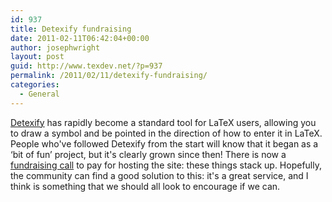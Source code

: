 ```yaml
---
id: 937
title: Detexify fundraising
date: 2011-02-11T06:42:04+00:00
author: josephwright
layout: post
guid: http://www.texdev.net/?p=937
permalink: /2011/02/11/detexify-fundraising/
categories:
  - General
---
```

<a href="http://detexify.kirelabs.org/classify.html">Detexify</a> has rapidly become a standard tool for LaTeX users, allowing you to draw a symbol and be pointed in the direction of how to enter it in LaTeX. People who've followed Detexify from the start will know that it began as a ‘bit of fun’ project, but it's clearly grown since then! There is now a <a href="http://detexify.posterous.com/detexify-needs-help">fundraising call</a> to pay for hosting the site: these things stack up. Hopefully, the community can find a good solution to this: it's a great service, and I think is something that we should all look to encourage if we can.